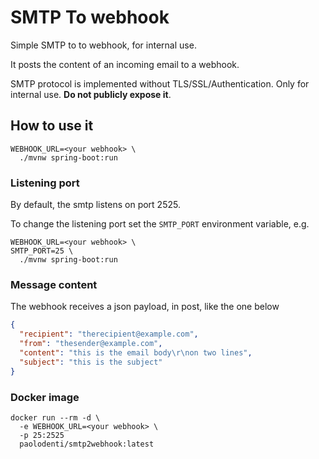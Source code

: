 # SMTP To webhook

Simple SMTP to to webhook, for internal use.

It posts the content of an incoming email to a webhook.

SMTP protocol is implemented without TLS/SSL/Authentication.
Only for internal use. **Do not publicly expose it**.

## How to use it

```
WEBHOOK_URL=<your webhook> \
  ./mvnw spring-boot:run
```

### Listening port

By default, the smtp listens on port 2525.

To change the listening port set the `SMTP_PORT` environment variable, e.g.

```
WEBHOOK_URL=<your webhook> \
SMTP_PORT=25 \
  ./mvnw spring-boot:run
```

### Message content

The webhook receives a json payload, in post, like the one below

```json
{
  "recipient": "therecipient@example.com",
  "from": "thesender@example.com",
  "content": "this is the email body\r\non two lines",
  "subject": "this is the subject"
}
```
### Docker image

```
docker run --rm -d \
  -e WEBHOOK_URL=<your webhook> \
  -p 25:2525
  paolodenti/smtp2webhook:latest
```
